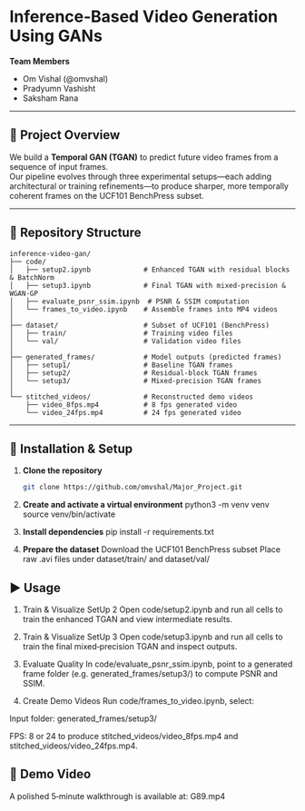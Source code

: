 # Inference‑Based Video Generation Using GANs

**Team Members**  
- Om Vishal (@omvshal)  
- Pradyumn Vashisht 
- Saksham Rana 


---

## 🚀 Project Overview

We build a **Temporal GAN (TGAN)** to predict future video frames from a sequence of input frames.  
Our pipeline evolves through three experimental setups—each adding architectural or training refinements—to produce sharper, more temporally coherent frames on the UCF101 BenchPress subset.

---



## 📂 Repository Structure

```text
inference-video-gan/
├── code/
│   ├── setup2.ipynb             # Enhanced TGAN with residual blocks & BatchNorm
│   ├── setup3.ipynb             # Final TGAN with mixed‑precision & WGAN‑GP
│   ├── evaluate_psnr_ssim.ipynb  # PSNR & SSIM computation
│   └── frames_to_video.ipynb    # Assemble frames into MP4 videos
│
├── dataset/                     # Subset of UCF101 (BenchPress)
│   ├── train/                   # Training video files
│   └── val/                     # Validation video files
│
├── generated_frames/            # Model outputs (predicted frames)
│   ├── setup1/                  # Baseline TGAN frames
│   ├── setup2/                  # Residual‑block TGAN frames
│   └── setup3/                  # Mixed‑precision TGAN frames
│
└── stitched_videos/             # Reconstructed demo videos
    ├── video_8fps.mp4           # 8 fps generated video
    └── video_24fps.mp4          # 24 fps generated video
```
---

## 🔧 Installation & Setup

1. **Clone the repository**  
   ```bash
   git clone https://github.com/omvshal/Major_Project.git

2. **Create and activate a virtual environment**
  python3 -m venv venv
  source venv/bin/activate

4. **Install dependencies**
   pip install -r requirements.txt
   
6. **Prepare the dataset**
   Download the UCF101 BenchPress subset
   Place raw .avi files under dataset/train/ and dataset/val/

## ▶ Usage
1. Train & Visualize SetUp 2
Open code/setup2.ipynb and run all cells to train the enhanced TGAN and view intermediate results.

2. Train & Visualize SetUp 3
Open code/setup3.ipynb and run all cells to train the final mixed‑precision TGAN and inspect outputs.

3. Evaluate Quality
In code/evaluate_psnr_ssim.ipynb, point to a generated frame folder (e.g. generated_frames/setup3/) to compute PSNR and SSIM.

4. Create Demo Videos
Run code/frames_to_video.ipynb, select:

Input folder: generated_frames/setup3/

FPS: 8 or 24
to produce stitched_videos/video_8fps.mp4 and stitched_videos/video_24fps.mp4.

## 🎥 Demo Video
A polished 5‑minute walkthrough is available at:
G89.mp4
